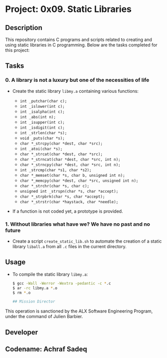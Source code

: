 # Project: 0x09. Static Libraries

## Description
This repository contains C programs and scripts related to creating and using static libraries in C programming. Below are the tasks completed for this project:

## Tasks
### 0. A library is not a luxury but one of the necessities of life
* Create the static library `libmy.a` containing various functions:
  - `int _putchar(char c);`
  - `int _islower(int c);`
  - `int _isalpha(int c);`
  - `int _abs(int n);`
  - `int _isupper(int c);`
  - `int _isdigit(int c);`
  - `int _strlen(char *s);`
  - `void _puts(char *s);`
  - `char *_strcpy(char *dest, char *src);`
  - `int _atoi(char *s);`
  - `char *_strcat(char *dest, char *src);`
  - `char *_strncat(char *dest, char *src, int n);`
  - `char *_strncpy(char *dest, char *src, int n);`
  - `int _strcmp(char *s1, char *s2);`
  - `char *_memset(char *s, char b, unsigned int n);`
  - `char *_memcpy(char *dest, char *src, unsigned int n);`
  - `char *_strchr(char *s, char c);`
  - `unsigned int _strspn(char *s, char *accept);`
  - `char *_strpbrk(char *s, char *accept);`
  - `char *_strstr(char *haystack, char *needle);`

* If a function is not coded yet, a prototype is provided.

### 1. Without libraries what have we? We have no past and no future
* Create a script `create_static_lib.sh` to automate the creation of a static library `liball.a` from all `.c` files in the current directory.

## Usage
* To compile the static library `libmy.a`:
  ```bash
  $ gcc -Wall -Werror -Wextra -pedantic -c *.c
  $ ar -rc libmy.a *.o
  $ rm *.o

  ## Mission Director

This operation is sanctioned by the ALX Software Engineering Program, under the command of Julien Barbier.

## Developer

Codename: Achraf Sadeq
-------------------------------------------------- 
